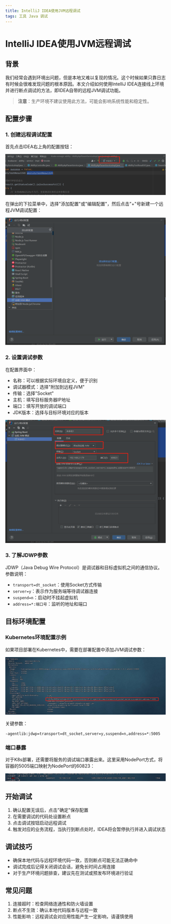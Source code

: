 ```yaml
---
title: IntelliJ IDEA使用JVM远程调试
tags: 工具 Java 调试
---
```


# IntelliJ IDEA使用JVM远程调试

## 背景

我们经常会遇到环境出问题，但是本地又难以复现的情况。这个时候如果只靠日志有时候会很难发现问题的根本原因。本文介绍如何使用IntelliJ IDEA连接线上环境并进行断点调试的方法，即IDEA自带的远程JVM调试功能。

> **注意**：生产环境不建议使用此方法，可能会影响系统性能和稳定性。

## 配置步骤

### 1. 创建远程调试配置

首先点击IDEA右上角的配置按钮：

![IDEA配置按钮](/assets/images/ideaJvmTools/img.png)

在弹出的下拉菜单中，选择"添加配置"或"编辑配置"，然后点击"+"号新建一个远程JVM调试配置：

![新建JVM调试配置](/assets/images/ideaJvmTools/img2.png)

### 2. 设置调试参数

在配置界面中：

- 名称：可以根据实际环境自定义，便于识别
- 调试器模式：选择"附加到远程JVM"
- 传输：选择"Socket"
- 主机：填写目标服务器IP地址
- 端口：填写开放的调试端口
- JDK版本：选择与目标环境对应的版本

![调试参数配置](/assets/images/ideaJvmTools/img3.png)

### 3. 了解JDWP参数

JDWP（Java Debug Wire Protocol）是调试器和目标虚拟机之间的通信协议。参数说明：

- `transport=dt_socket`：使用Socket方式传输
- `server=y`：表示作为服务端等待调试器连接
- `suspend=n`：启动时不挂起虚拟机
- `address=*:端口号`：监听的地址和端口

## 目标环境配置

### Kubernetes环境配置示例

如果项目部署在Kubernetes中，需要在部署配置中添加JVM调试参数：

![K8s部署参数配置](/assets/images/ideaJvmTools/img4.png)

关键参数：
```
-agentlib:jdwp=transport=dt_socket,server=y,suspend=n,address=*:5005
```

### 端口暴露

对于K8s部署，还需要将服务的调试端口暴露出来。这里采用NodePort方式，将容器的5005端口映射为NodePort的60823：

![K8s服务端口配置](/assets/images/ideaJvmTools/img5.png)

## 开始调试

1. 确认配置无误后，点击"确定"保存配置
2. 在需要调试的代码处设置断点
3. 点击调试按钮启动远程调试
4. 触发对应的业务流程，当执行到断点处时，IDEA将会暂停执行并进入调试状态

## 调试技巧

- 确保本地代码与远程环境代码一致，否则断点可能无法正确命中
- 调试完成后记得关闭调试会话，避免长时间占用连接
- 对于生产环境问题排查，建议先在测试或预发布环境进行验证

## 常见问题

1. 连接超时：检查网络连通性和防火墙设置
2. 断点不生效：确认本地代码版本与远程一致
3. 性能影响：远程调试会对应用性能产生一定影响，请谨慎使用


